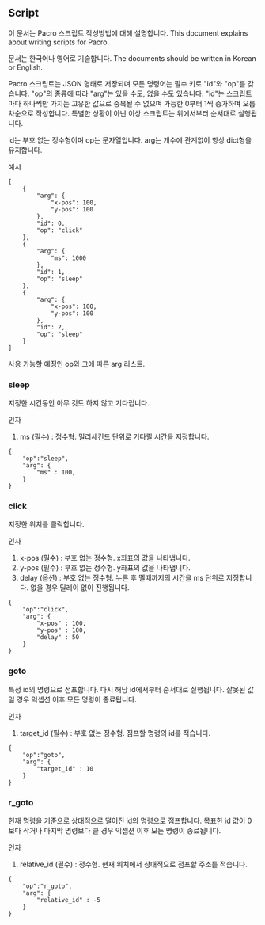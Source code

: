 ## Script

이 문서는 Pacro 스크립트 작성방법에 대해 설명합니다.
This document explains about writing scripts for Pacro.

문서는 한국어나 영어로 기술합니다.
The documents should be written in Korean or English.

Pacro 스크립트는 JSON 형태로 저장되며 모든 명령어는 필수 키로 "id"와 "op"를 갖습니다.
"op"의 종류에 따라 "arg"는 있을 수도, 없을 수도 있습니다.
"id"는 스크립트마다 하나씩만 가지는 고유한 값으로 중복될 수 없으며 가능한 0부터 1씩 증가하며 오름차순으로 작성합니다.
특별한 상황이 아닌 이상 스크립트는 위에서부터 순서대로 실행됩니다.

id는 부호 없는 정수형이며 op는 문자열입니다.
arg는 개수에 관계없이 항상 dict형을 유지합니다.

예시
```
[
    {
        "arg": {
            "x-pos": 100,
            "y-pos": 100
        },
        "id": 0,
        "op": "click"
    },
    {
        "arg": {
            "ms": 1000
        },
        "id": 1,
        "op": "sleep"
    },
    {
        "arg": {
            "x-pos": 100,
            "y-pos": 100
        },
        "id": 2,
        "op": "sleep"
    }
]
```


사용 가능할 예정인 op와 그에 따른 arg 리스트.


### sleep

지정한 시간동안 아무 것도 하지 않고 기다립니다.

인자
1. ms (필수) : 정수형. 밀리세컨드 단위로 기다릴 시간을 지정합니다.

```
{
    "op":"sleep",
    "arg": {
        "ms" : 100,
    }
}
```

### click

지정한 위치를 클릭합니다.

인자
1. x-pos (필수) : 부호 없는 정수형. x좌표의 값을 나타냅니다.
2. y-pos (필수) : 부호 없는 정수형. y좌표의 값을 나타냅니다.
3. delay (옵션) : 부호 없는 정수형. 누른 후 뗄때까지의 시간을 ms 단위로 지정합니다. 없을 경우 딜레이 없이 진행됩니다.

```
{
    "op":"click",
    "arg": {
        "x-pos" : 100,
        "y-pos" : 100,
        "delay" : 50
    }
}
```

### goto

특정 id의 명령으로 점프합니다.
다시 해당 id에서부터 순서대로 실행됩니다.
잘못된 값일 경우 익셉션 이후 모든 명령이 종료됩니다.

인자
1. target_id (필수) : 부호 없는 정수형. 점프할 명령의 id를 적습니다.

```
{
    "op":"goto",
    "arg": {
        "target_id" : 10
    }
}
```

### r_goto

현재 명령을 기준으로 상대적으로 떨어진 id의 명령으로 점프합니다.
목표한 id 값이 0보다 작거나 마지막 명령보다 클 경우 익셉션 이후 모든 명령이 종료됩니다.

인자
1. relative_id (필수) : 정수형. 현재 위치에서 상대적으로 점프할 주소를 적습니다.

```
{
    "op":"r_goto",
    "arg": {
        "relative_id" : -5
    }
}
```